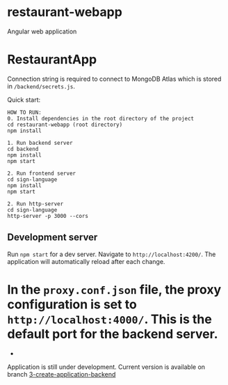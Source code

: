 # restaurant-webapp
Angular web application

# RestaurantApp
Connection string is required to connect to MongoDB Atlas which is stored in `/backend/secrets.js`.


Quick start:
```angular2html
HOW TO RUN:
0. Install dependencies in the root directory of the project
cd restaurant-webapp (root directory)
npm install

1. Run backend server
cd backend
npm install
npm start

2. Run frontend server
cd sign-language
npm install
npm start

2. Run http-server
cd sign-language
http-server -p 3000 --cors
```
## Development server
Run `npm start` for a dev server. Navigate to `http://localhost:4200/`. The application will automatically reload after each change.

In the `proxy.conf.json` file, the proxy configuration is set to `http://localhost:4000/`. This is the default port for the backend server. 
=======
-
Application is still under development. Current version is available on branch [3-create-application-backend](https://github.com/YgLK/restaurant-webapp/tree/3-create-application-backend)

